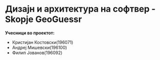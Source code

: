 #  Дизајн и архитектура на софтвер - Skopje GeoGuessr
**Учесници во проектот:**
- Кристијан Костовски(196071)
- Андреј Мишевски(196100)
- Филип Јованов(196092)
